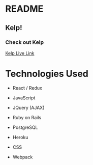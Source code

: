 # README

## Kelp! 

### Check out Kelp
[Kelp Live Link](https://kelp-aa.herokuapp.com/)

# Technologies Used

* React / Redux

* JavaScript

* JQuery (AJAX)

* Ruby on Rails

* PostgreSQL

* Heroku

* CSS

* Webpack
